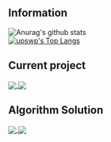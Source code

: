 <h2>Information</h2>

<!--
**upswp/upswp** is a ✨ _special_ ✨ repository because its `README.md` (this file) appears on your GitHub profile.

Here are some ideas to get you started:

- 🔭 I’m currently working on ...
- 🌱 I’m currently learning ...
- 👯 I’m looking to collaborate on ...
- 🤔 I’m looking for help with ...
- 💬 Ask me about ...
- 📫 How to reach me: ...
- 😄 Pronouns: ...
- ⚡ Fun fact: ...
-->
![Anurag's github stats](https://github-readme-stats.vercel.app/api?username=upswp&show_icons=true&theme=radical)
<br>
[![upswp's Top Langs](https://github-readme-stats.vercel.app/api/top-langs/?username=upswp&layout=compact&theme=radical)](https://github.com/anuraghazra/github-readme-stats)
<h2>Current project</h2>
<a href="https://github.com/upswp/SOLAFY_1.0.0">
  <img align="center" src="https://github-readme-stats.vercel.app/api/pin/?username=upswp&repo=SOLAFY_1.0.0" />
</a>
<a href="https://github.com/upswp/SOLAFY_2.0.0">
  <img align="center" src="https://github-readme-stats.vercel.app/api/pin/?username=upswp&repo=SOLAFY_2.0.0" />
</a>
<h2>Algorithm Solution</h2>
<a href="https://github.com/upswp/Algorithm">
  <img align="center" src="https://github-readme-stats.vercel.app/api/pin/?username=upswp&repo=Algorithm" />
</a>
<a href="https://github.com/upswp/reviewAlgorithm">
  <img align="center" src="https://github-readme-stats.vercel.app/api/pin/?username=upswp&repo=reviewAlgorithm" />
</a>
